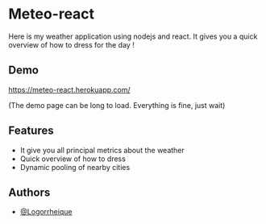 
# Meteo-react

Here is my weather application using nodejs and react. It gives you a quick overview of how to dress for the day !

## Demo

https://meteo-react.herokuapp.com/

(The demo page can be long to load. Everything is fine, just wait)
## Features

- It give you all principal metrics about the weather
- Quick overview of how to dress
- Dynamic pooling of nearby cities 


## Authors

- [@Logorrheique](https://github.com/Logorrheique)

